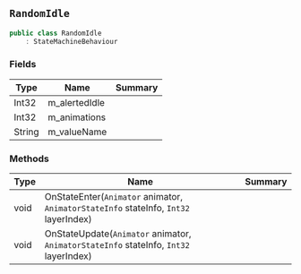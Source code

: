 ## `RandomIdle`

```csharp
public class RandomIdle
    : StateMachineBehaviour

```

### Fields

| Type | Name | Summary | 
| --- | --- | --- | 
| Int32 | m_alertedIdle |  | 
| Int32 | m_animations |  | 
| String | m_valueName |  | 


### Methods

| Type | Name | Summary | 
| --- | --- | --- | 
| void | OnStateEnter(`Animator` animator, `AnimatorStateInfo` stateInfo, `Int32` layerIndex) |  | 
| void | OnStateUpdate(`Animator` animator, `AnimatorStateInfo` stateInfo, `Int32` layerIndex) |  | 


